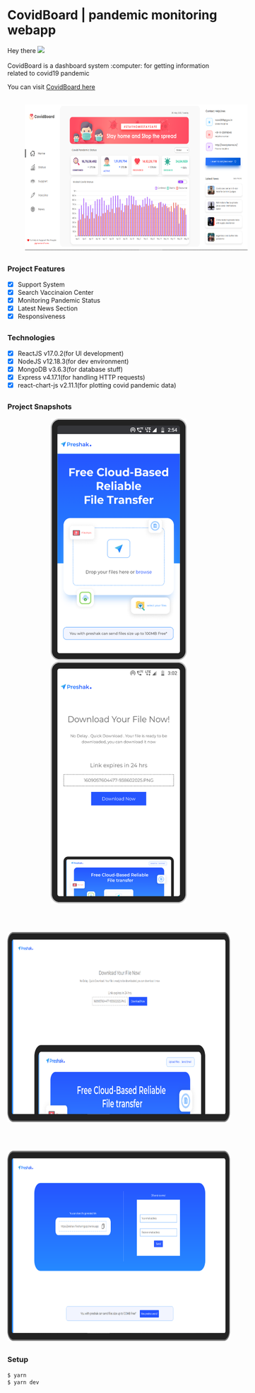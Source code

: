 <h1>CovidBoard | pandemic monitoring webapp</h1>
<p>Hey there <img src="https://media.giphy.com/media/hvRJCLFzcasrR4ia7z/giphy.gif" width="25px"><br/><br/>CovidBoard is a dashboard system :computer: for getting information related to covid19 pandemic</p> You can visit <a href="http://covid19infoboard.herokuapp.com/">CovidBoard here</a><br/><br/>
<p align="center">
<img src="https://github.com/SanjeevYadavcr7/covid19Board/blob/main/covid.PNG" width="600px" height="330px" hspace="40">

## <h3> Project Features </h3>
- [x] Support System <br/>
- [x] Search Vaccinaion Center <br/>
- [x] Monitoring Pandemic Status <br/>
- [x] Latest News Section<br/>
- [x] Responsiveness <br/>

## <h3> Technologies </h3>
- [x] ReactJS v17.0.2(for UI development) <br/>
- [x] NodeJS v12.18.3(for dev environment) <br/>
- [x] MongoDB v3.6.3(for database stuff) <br/>
- [x] Express v4.17.1(for handling HTTP requests) <br/>
- [x] react-chart-js v2.11.1(for plotting covid pandemic data) <br/>

## <h3>Project Snapshots</h3>
<p align="center">
<img src="https://github.com/SanjeevYadavcr7/Preshak-FileSharing/blob/main/mobile-preshak3.png" width="308px" height="547px" hspace="40">
<img src="https://github.com/SanjeevYadavcr7/Preshak-FileSharing/blob/main/mobile-preshak2.png" width="308px" height="547px" hspace="40"> 
</p>
<br/>
<br/>
<p align="center"><img src="https://github.com/SanjeevYadavcr7/Preshak-FileSharing/blob/main/desktop-preshak.png" width="800px" height="430px"></p>
<br/>
<br/>
<p align="center"><img src="https://github.com/SanjeevYadavcr7/Preshak-FileSharing/blob/main/desktop-mail1.png" width="800px" height="430px"></p>

## <h3>Setup</h3>
```
$ yarn
$ yarn dev
```

